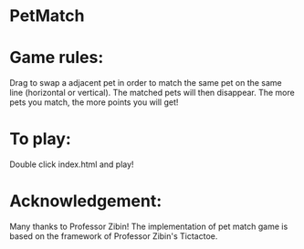# PetMatch

# Game rules: 
Drag to swap a adjacent pet in order to match the same pet on the same line (horizontal or vertical). The matched pets will then disappear. The more pets you match, the more points you will get!

# To play:
Double click index.html and play!

# Acknowledgement:
Many thanks to Professor Zibin!
The implementation of pet match game is based on the framework of Professor Zibin's Tictactoe.
